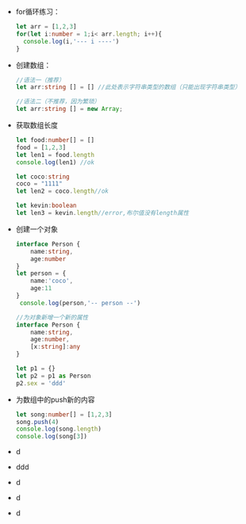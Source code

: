 - for循环练习：

  ```typescript
  let arr = [1,2,3]
  for(let i:number = 1;i< arr.length; i++){
  	console.log(i,'--- i ----')
  }
  ```

- 创建数组：

  ```typescript
  //语法一（推荐）
  let arr:string [] = [] //此处表示字符串类型的数组（只能出现字符串类型）
  
  //语法二（不推荐，因为繁琐）
  let arr:string [] = new Array;
  ```

- 获取数组长度

  ```typescript
  let food:number[] = []
  food = [1,2,3]
  let len1 = food.length
  console.log(len1) //ok
  
  let coco:string
  coco = "1111"
  let len2 = coco.length//ok
  
  let kevin:boolean
  let len3 = kevin.length//error,布尔值没有length属性
  ```

  

- 创建一个对象

  ```typescript
  interface Person {
      name:string,
      age:number
  }
  let person = {
      name:'coco',
      age:11
  }
   console.log(person,'-- person --')
  
  //为对象新增一个新的属性
  interface Person {
      name:string,
      age:number,
      [x:string]:any
  }
  
  let p1 = {}
  let p2 = p1 as Person
  p2.sex = 'ddd'
  ```



- 为数组中的push新的内容

  ```typescript
  let song:number[] = [1,2,3]
  song.push(4)
  console.log(song.length)
  console.log(song[3])
  ```

  

- d 

- ddd 

- d

- d

- d